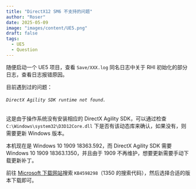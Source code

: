 ```yaml
---
title: "DirectX12 SM6 不支持的问题"
author: "Roser"
date: 2025-05-09
image: "images/content/UE5.png"
draft: false
tags:
  - UE5
  - Question
---
```

随便启动一个 UE5 项目，查看 `Save/XXX.log` 同名日志中关于 RHI 初始化的部分日志，查看日志报错原因。

目前遇到过的问题：
###### `DirectX Agility SDK runtime not found.`

这是由于操作系统没有安装相应的 DirectX Agility SDK，可以通过检查 `C:\Windows\system32\D3D12Core.dll` 下是否有该动态库来确认，如果没有，则需要更新 Windows 版本。

本机现在是 Windows 10 1909 18363.592，而 DirectX Agility SDK 需要 Windows 10 1909 18363.1350，并且由于 1909 不再维护，想要更新需要手动下载更新补丁。

前往 [Microsoft 下载网站](https://www.catalog.update.microsoft.com/)搜索 `KB4598298`（1350 的搜索代码），然后选择合适的版本下载即可。